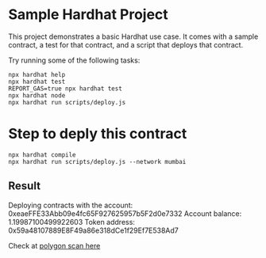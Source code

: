 # Sample Hardhat Project

This project demonstrates a basic Hardhat use case. It comes with a sample contract, a test for that contract, and a script that deploys that contract.

Try running some of the following tasks:

```shell
npx hardhat help
npx hardhat test
REPORT_GAS=true npx hardhat test
npx hardhat node
npx hardhat run scripts/deploy.js
```

# Step to deply this contract
```shell
npx hardhat compile
npx hardhat run scripts/deploy.js --network mumbai
```
## Result
Deploying contracts with the account: 0xeaeFFE33Abb09e4fc65F927625957b5F2d0e7332
Account balance: 1.19987100499922603
Token address: 0x59a48107889E8F49a86e318dCe1f29Ef7E538Ad7

Check at [polygon scan here](https://mumbai.polygonscan.com/address/0x59a48107889E8F49a86e318dCe1f29Ef7E538Ad7)